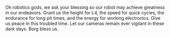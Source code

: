 Oh robotics gods, we ask your blessing so our robot may achieve greatness in our endeavors. Grant us the height for L4, the speed for quick cycles, the endurance for long pit times, and the energy for working electronics. Give us peace in this troubled time. Let our cameras remain ever vigilant in these dark days. Borg bless us.